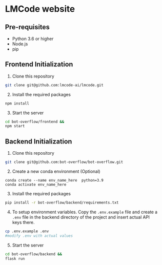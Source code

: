 # LMCode website

## Pre-requisites

- Python 3.6 or higher
- Node.js
- pip

## Frontend Initialization

1. Clone this repository

```bash
git clone git@github.com:lmcode-ai/lmcode.git
```

2. Install the required packages

```bash
npm install
```

3. Start the server

```bash
cd bot-overflow/frontend &&
npm start
```

## Backend Initialization

1. Clone this repository

```bash
git clone git@github.com:bot-overflow/bot-overflow.git
```

2. Create a new conda environment (Optional)
```base 
conda create --name env_name_here  python=3.9  
conda activate env_name_here
```

3. Install the required packages

```bash
pip install -r bot-overflow/backend/requirements.txt 
```

4. To setup environment variables. Copy the `.env.example` file and create a `.env` file in the backend directory of the project and insert actual API keys there.

```bash
cp .env.example .env
#modify .env with actual values
```

5. Start the server

```bash
cd bot-overflow/backend &&
flask run
```
